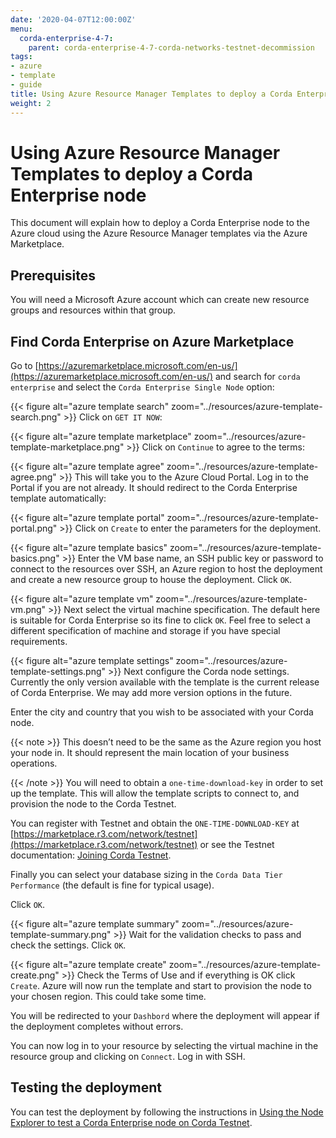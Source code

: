 ```yaml
---
date: '2020-04-07T12:00:00Z'
menu:
  corda-enterprise-4-7:
    parent: corda-enterprise-4-7-corda-networks-testnet-decommission
tags:
- azure
- template
- guide
title: Using Azure Resource Manager Templates to deploy a Corda Enterprise node
weight: 2
---
```



# Using Azure Resource Manager Templates to deploy a Corda Enterprise node

This document will explain how to deploy a Corda Enterprise node to the Azure cloud using the Azure Resource Manager templates via the Azure Marketplace.


## Prerequisites

You will need a Microsoft Azure account which can create new resource groups and resources within that group.


## Find Corda Enterprise on Azure Marketplace

Go to [https://azuremarketplace.microsoft.com/en-us/](https://azuremarketplace.microsoft.com/en-us/) and search for `corda enterprise` and select the `Corda Enterprise Single Node` option:

{{< figure alt="azure template search" zoom="../resources/azure-template-search.png" >}}
Click on `GET IT NOW`:

{{< figure alt="azure template marketplace" zoom="../resources/azure-template-marketplace.png" >}}
Click on `Continue` to agree  to the terms:

{{< figure alt="azure template agree" zoom="../resources/azure-template-agree.png" >}}
This will take you to the Azure Cloud Portal. Log in to the Portal if you are not already. It should redirect to the Corda Enterprise template automatically:

{{< figure alt="azure template portal" zoom="../resources/azure-template-portal.png" >}}
Click on `Create` to enter the parameters for the deployment.

{{< figure alt="azure template basics" zoom="../resources/azure-template-basics.png" >}}
Enter the VM base name, an SSH public key or password to connect to the resources over SSH, an Azure region to host the deployment and create a new resource group to house the deployment. Click `OK`.

{{< figure alt="azure template vm" zoom="../resources/azure-template-vm.png" >}}
Next select the virtual machine specification. The default here is suitable for Corda Enterprise so its fine to click `OK`. Feel free to select a different specification of machine and storage if you have special requirements.

{{< figure alt="azure template settings" zoom="../resources/azure-template-settings.png" >}}
Next configure the Corda node settings. Currently the only version available with the template is the current release of Corda Enterprise. We may add more version options in the future.

Enter the city and country that you wish to be associated with your Corda node.

{{< note >}}
This doesn’t need to be the same as the Azure region you host your node in. It should represent the main location of your business operations.

{{< /note >}}
You will need to obtain a `one-time-download-key` in order to set up the template. This will allow the template scripts to connect to, and provision the node to the Corda Testnet.

You can register with Testnet and obtain the `ONE-TIME-DOWNLOAD-KEY` at [https://marketplace.r3.com/network/testnet](https://marketplace.r3.com/network/testnet) or see the Testnet documentation: [Joining Corda Testnet](corda-testnet-intro.md).

Finally you can select your database sizing in the `Corda Data Tier Performance` (the default is fine for typical usage).

Click `OK`.

{{< figure alt="azure template summary" zoom="../resources/azure-template-summary.png" >}}
Wait for the validation checks to pass and check the settings. Click `OK`.

{{< figure alt="azure template create" zoom="../resources/azure-template-create.png" >}}
Check the Terms of Use and if everything is OK click `Create`. Azure will now run the template and start to provision the node to your chosen region. This could take some time.

You will be redirected to your `Dashbord` where the deployment will appear if the deployment completes without errors.

You can now log in to your resource by selecting the virtual machine in the resource group and clicking on `Connect`. Log in with SSH.


## Testing the deployment

You can test the deployment by following the instructions in [Using the Node Explorer to test a Corda Enterprise node on Corda Testnet](testnet-explorer.md).
